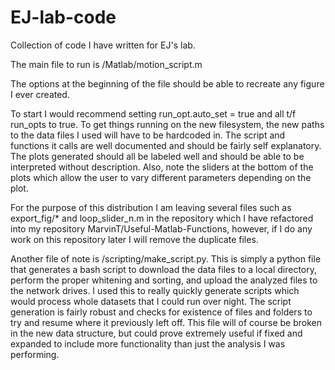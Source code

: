 EJ-lab-code
===========

Collection of code I have written for EJ's lab.

The main file to run is /Matlab/motion_script.m

The options at the beginning of the file should be able to recreate any figure I ever created.

To start I would recommend setting run_opt.auto_set = true and all t/f run_opts to true.  To get things running on the new filesystem, the new paths to the data files I used will have to be hardcoded in.  The script and functions it calls are well documented and should be fairly self explanatory.  The plots generated should all be labeled well and should be able to be interpreted without description.  Also, note the sliders at the bottom of the plots which allow the user to vary different parameters depending on the plot.

For the purpose of this distribution I am leaving several files such as export_fig/* and loop_slider_n.m in the repository which I have refactored into my repository MarvinT/Useful-Matlab-Functions, however, if I do any work on this repository later I will remove the duplicate files.

Another file of note is /scripting/make_script.py.  This is simply a python file that generates a bash script to download the data files to a local directory, perform the proper whitening and sorting, and upload the analyzed files to the network drives.  I used this to really quickly generate scripts which would process whole datasets that I could run over night.  The script generation is fairly robust and checks for existence of files and folders to try and resume where it previously left off.  This file will of course be broken in the new data structure, but could prove extremely useful if fixed and expanded to include more functionality than just the analysis I was performing.

